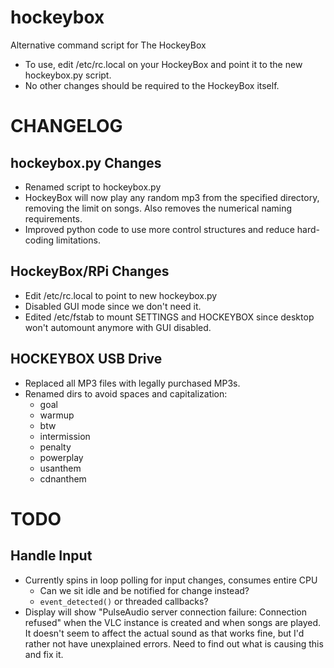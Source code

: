 # hockeybox
Alternative command script for The HockeyBox

* To use, edit /etc/rc.local on your HockeyBox and point it to the new hockeybox.py script.
* No other changes should be required to the HockeyBox itself.

# CHANGELOG
## hockeybox.py Changes
* Renamed script to hockeybox.py
* HockeyBox will now play any random mp3 from the specified directory, removing the limit on songs. Also removes the numerical naming requirements.
* Improved python code to use more control structures and reduce hard-coding limitations.

## HockeyBox/RPi Changes
* Edit /etc/rc.local to point to new hockeybox.py
* Disabled GUI mode since we don't need it.
* Edited /etc/fstab to mount SETTINGS and HOCKEYBOX since desktop won't automount anymore with GUI disabled.

## HOCKEYBOX USB Drive
* Replaced all MP3 files with legally purchased MP3s.
* Renamed dirs to avoid spaces and capitalization:
    * goal
    * warmup
    * btw
    * intermission
    * penalty
    * powerplay
    * usanthem
    * cdnanthem

# TODO
## Handle Input
* Currently spins in loop polling for input changes, consumes entire CPU
    * Can we sit idle and be notified for change instead?
    * `event_detected()` or threaded callbacks?
* Display will show "PulseAudio server connection failure: Connection refused" when the VLC instance is created and when songs are played. It doesn't seem to affect the actual sound as that works fine, but I'd rather not have unexplained errors. Need to find out what is causing this and fix it.

